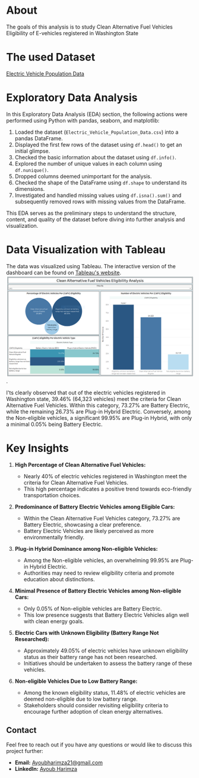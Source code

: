 # About
 The goals of this analysis is to study Clean Alternative Fuel Vehicles Eligibility of E-vehicles registered in Washington State

# The used Dataset 
  [Electric Vehicle Population Data](https://catalog.data.gov/dataset/electric-vehicle-population-data)
  
# Exploratory Data Analysis

In this Exploratory Data Analysis (EDA) section, the following actions were performed using Python with pandas, seaborn, and matplotlib:

1. Loaded the dataset (`Electric_Vehicle_Population_Data.csv`) into a pandas DataFrame.
2. Displayed the first few rows of the dataset using `df.head()` to get an initial glimpse.
3. Checked the basic information about the dataset using `df.info()`.
4. Explored the number of unique values in each column using `df.nunique()`.
5. Dropped columns deemed unimportant for the analysis.
6. Checked the shape of the DataFrame using `df.shape` to understand its dimensions.
7. Investigated and handled missing values using `df.isna().sum()` and subsequently removed rows with missing values from the DataFrame.

This EDA serves as the preliminary steps to understand the structure, content, and quality of the dataset before diving into further analysis and visualization.

# Data Visualization with Tableau
The data was visualized using Tableau. The interactive version of the dashboard can be found on [Tableau's website](https://public.tableau.com/views/Book2_17052462280990/Dashboard1?:language=en-US&:display_count=n&:origin=viz_share_link).
 ![Image](https://github.com/Ayoub-Harimza/Clean-Alternative-Fuel-Vehicles-Eligibility-Analysis/blob/main/Tableau%20visualization/Clean%20Alternative%20Fuel%20Vehicles%20Eligibility%20Analysis%20Dashboard.PNG).

I'ts clearly observed that out of the electric vehicles registered in Washington state, 39.46% (64,323 vehicles) meet the criteria for Clean Alternative Fuel Vehicles. Within this category, 73.27% are Battery Electric, while the remaining 26.73% are Plug-in Hybrid Electric. Conversely, among the Non-eligible vehicles, a significant 99.95% are Plug-in Hybrid, with only a minimal 0.05% being Battery Electric.

# Key Insights

1. **High Percentage of Clean Alternative Fuel Vehicles:**
   - Nearly 40% of electric vehicles registered in Washington meet the criteria for Clean Alternative Fuel Vehicles.
   - This high percentage indicates a positive trend towards eco-friendly transportation choices.

2. **Predominance of Battery Electric Vehicles among Eligible Cars:**
   - Within the Clean Alternative Fuel Vehicles category, 73.27% are Battery Electric, showcasing a clear preference.
   - Battery Electric Vehicles are likely perceived as more environmentally friendly.

3. **Plug-in Hybrid Dominance among Non-eligible Vehicles:**
   - Among the Non-eligible vehicles, an overwhelming 99.95% are Plug-in Hybrid Electric.
   - Authorities may need to review eligibility criteria and promote education about distinctions.

4. **Minimal Presence of Battery Electric Vehicles among Non-eligible Cars:**
   - Only 0.05% of Non-eligible vehicles are Battery Electric.
   - This low presence suggests that Battery Electric Vehicles align well with clean energy goals.

5. **Electric Cars with Unknown Eligibility (Battery Range Not Researched):**
   - Approximately 49.05% of electric vehicles have unknown eligibility status as their battery range has not been researched.
   - Initiatives should be undertaken to assess the battery range of these vehicles.

6. **Non-eligible Vehicles Due to Low Battery Range:**
   - Among the known eligibility status, 11.48% of electric vehicles are deemed non-eligible due to low battery range.
   - Stakeholders should consider revisiting eligibility criteria to encourage further adoption of clean energy alternatives.
  

## Contact

Feel free to reach out if you have any questions or would like to discuss this project further:

- **Email:** Ayoubharimza21@gmail.com
- **LinkedIn:** [Ayoub Harimza](https://www.linkedin.com/in/ayoub-harimza-4926a22a7/)

